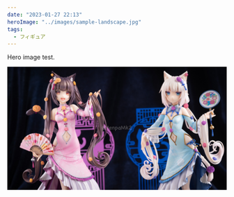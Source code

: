 ```yaml
---
date: "2023-01-27 22:13"
heroImage: "../images/sample-landscape.jpg"
tags:
  - フィギュア
---
```


Hero image test.

![landscape](../images/sample-landscape.jpg)
